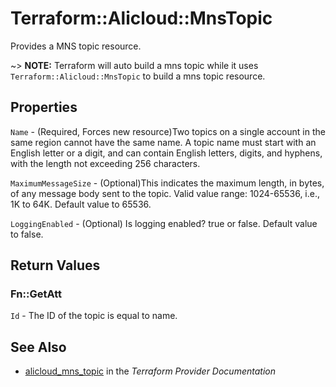 # Terraform::Alicloud::MnsTopic

Provides a MNS topic resource.

~> **NOTE:** Terraform will auto build a mns topic  while it uses `Terraform::Alicloud::MnsTopic` to build a mns topic resource.

## Properties

`Name` - (Required, Forces new resource)Two topics on a single account in the same region cannot have the same name. A topic name must start with an English letter or a digit, and can contain English letters, digits, and hyphens, with the length not exceeding 256 characters.

`MaximumMessageSize` - (Optional)This indicates the maximum length, in bytes, of any message body sent to the topic. Valid value range: 1024-65536, i.e., 1K to 64K. Default value to 65536.

`LoggingEnabled` - (Optional) Is logging enabled? true or false. Default value to false.


## Return Values

### Fn::GetAtt

`Id` - The ID of the topic is equal to name.

## See Also

* [alicloud_mns_topic](https://www.terraform.io/docs/providers/alicloud/r/mns_topic.html) in the _Terraform Provider Documentation_